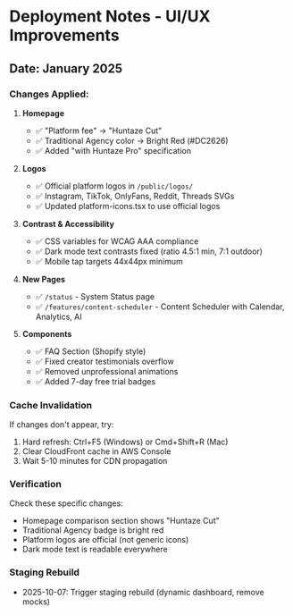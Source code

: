 # Deployment Notes - UI/UX Improvements

## Date: January 2025

### Changes Applied:

1. **Homepage**
   - ✅ "Platform fee" → "Huntaze Cut"
   - ✅ Traditional Agency color → Bright Red (#DC2626)
   - ✅ Added "with Huntaze Pro" specification

2. **Logos**
   - ✅ Official platform logos in `/public/logos/`
   - ✅ Instagram, TikTok, OnlyFans, Reddit, Threads SVGs
   - ✅ Updated platform-icons.tsx to use official logos

3. **Contrast & Accessibility**
   - ✅ CSS variables for WCAG AAA compliance
   - ✅ Dark mode text contrasts fixed (ratio 4.5:1 min, 7:1 outdoor)
   - ✅ Mobile tap targets 44x44px minimum

4. **New Pages**
   - ✅ `/status` - System Status page
   - ✅ `/features/content-scheduler` - Content Scheduler with Calendar, Analytics, AI

5. **Components**
   - ✅ FAQ Section (Shopify style)
   - ✅ Fixed creator testimonials overflow
   - ✅ Removed unprofessional animations
   - ✅ Added 7-day free trial badges

### Cache Invalidation
If changes don't appear, try:
1. Hard refresh: Ctrl+F5 (Windows) or Cmd+Shift+R (Mac)
2. Clear CloudFront cache in AWS Console
3. Wait 5-10 minutes for CDN propagation

### Verification
Check these specific changes:
- Homepage comparison section shows "Huntaze Cut" 
- Traditional Agency badge is bright red
- Platform logos are official (not generic icons)
- Dark mode text is readable everywhere

### Staging Rebuild
- 2025-10-07: Trigger staging rebuild (dynamic dashboard, remove mocks)
